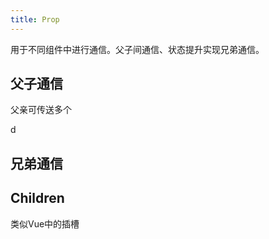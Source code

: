 ```yaml
---
title: Prop
---
```






用于不同组件中进行通信。父子间通信、状态提升实现兄弟通信。

## 父子通信

父亲可传送多个







d







## 兄弟通信





## Children

类似Vue中的插槽


